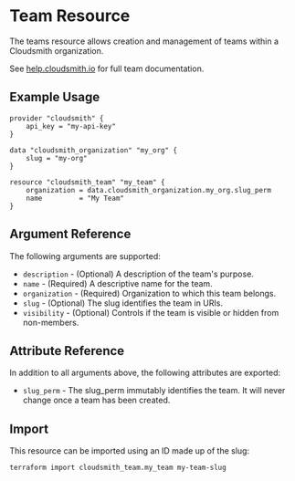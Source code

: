 # Team Resource

The teams resource allows creation and management of teams within a Cloudsmith organization.

See [help.cloudsmith.io](https://help.cloudsmith.io/docs/teams) for full team documentation.

## Example Usage

```hcl
provider "cloudsmith" {
    api_key = "my-api-key"
}

data "cloudsmith_organization" "my_org" {
    slug = "my-org"
}

resource "cloudsmith_team" "my_team" {
    organization = data.cloudsmith_organization.my_org.slug_perm
    name         = "My Team"
}
```

## Argument Reference

The following arguments are supported:

* `description` - (Optional) A description of the team's purpose.
* `name` - (Required) A descriptive name for the team.
* `organization` - (Required) Organization to which this team belongs.
* `slug` - (Optional) The slug identifies the team in URIs.
* `visibility` - (Optional) Controls if the team is visible or hidden from non-members.

## Attribute Reference

In addition to all arguments above, the following attributes are exported:

* `slug_perm` - The slug_perm immutably identifies the team. It will never change once a team has been created.

## Import

This resource can be imported using an ID made up of the slug:

```shell
terraform import cloudsmith_team.my_team my-team-slug
```
